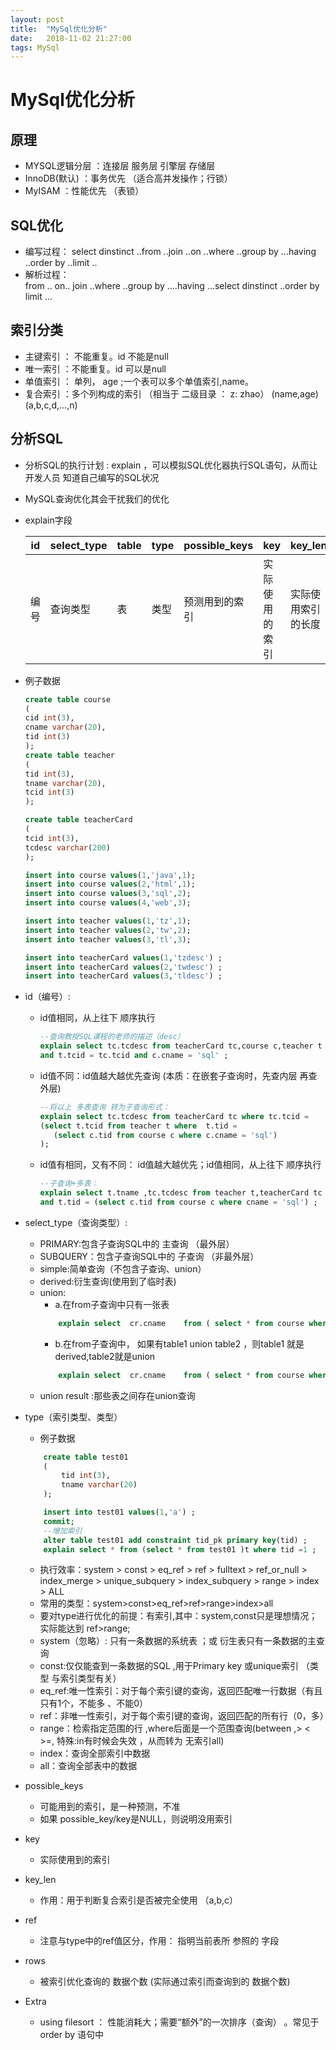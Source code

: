 ```yaml
---
layout: post
title:  "MySql优化分析"
date:   2018-11-02 21:27:00
tags: MySql
---
```


# MySql优化分析
## 原理
-  MYSQL逻辑分层 ：连接层 服务层 引擎层 存储层
-  InnoDB(默认) ：事务优先 （适合高并发操作；行锁）
- MyISAM ：性能优先  （表锁）
## SQL优化
- 编写过程：
			select dinstinct  ..from  ..join ..on ..where ..group by ...having ..order by ..limit ..
- 解析过程：			
			from .. on.. join ..where ..group by ....having ...select dinstinct ..order by limit ...
## 索引分类
- 主键索引  ：  不能重复。id    不能是null
- 唯一索引  ：不能重复。id    可以是null
- 单值索引  ： 单列， age ;一个表可以多个单值索引,name。
- 复合索引  ：多个列构成的索引 （相当于 二级目录 ：  z: zhao）  (name,age)   (a,b,c,d,...,n)
## 分析SQL
- 分析SQL的执行计划  : explain   ，可以模拟SQL优化器执行SQL语句，从而让开发人员 知道自己编写的SQL状况
- MySQL查询优化其会干扰我们的优化
- explain字段

    | id | select_type | table | type | possible_keys | key | key_len | ref | rows | Extra |
    | ------ | ------ | ------ | ------ | ------ | ------ | ------ | ------ | ------ | ------ |
    | 编号 | 查询类型 | 表 | 类型 | 预测用到的索引 | 实际使用的索引 | 实际使用索引的长度 | 表之间的引用 | 通过索引查询到的数据量 | 额外的信息 |
- 例子数据
    ```sql
    create table course
    (
    cid int(3),
    cname varchar(20),
    tid int(3)
    );
    create table teacher
    (
    tid int(3),
    tname varchar(20),
    tcid int(3)
    );

    create table teacherCard
    (
    tcid int(3),
    tcdesc varchar(200)
    );

    insert into course values(1,'java',1);
    insert into course values(2,'html',1);
    insert into course values(3,'sql',2);
    insert into course values(4,'web',3);

    insert into teacher values(1,'tz',1);
    insert into teacher values(2,'tw',2);
    insert into teacher values(3,'tl',3);

    insert into teacherCard values(1,'tzdesc') ;
    insert into teacherCard values(2,'twdesc') ;
    insert into teacherCard values(3,'tldesc') ;
    ```


- id（编号）:

    - id值相同，从上往下 顺序执行
        
        ```sql
        --查询教授SQL课程的老师的描述（desc）
        explain select tc.tcdesc from teacherCard tc,course c,teacher t where c.tid = t.tid
        and t.tcid = tc.tcid and c.cname = 'sql' ;
        ```

    - id值不同：id值越大越优先查询 (本质：在嵌套子查询时，先查内层 再查外层)

         ```sql
        --将以上 多表查询 转为子查询形式：
        explain select tc.tcdesc from teacherCard tc where tc.tcid = 
        (select t.tcid from teacher t where  t.tid =  
            (select c.tid from course c where c.cname = 'sql')
        );
        ```

    - id值有相同，又有不同： id值越大越优先；id值相同，从上往下 顺序执行

         ```sql
        --子查询+多表：
        explain select t.tname ,tc.tcdesc from teacher t,teacherCard tc where t.tcid= tc.tcid
        and t.tid = (select c.tid from course c where cname = 'sql') ;
        ```

- select_type（查询类型）:

    - PRIMARY:包含子查询SQL中的 主查询 （最外层）
    - SUBQUERY：包含子查询SQL中的 子查询 （非最外层）
    - simple:简单查询（不包含子查询、union）
    - derived:衍生查询(使用到了临时表)
    - union:
        - a.在from子查询中只有一张表      
        ```sql
            explain select  cr.cname 	from ( select * from course where tid in (1,2) ) cr ;
        ```
        - b.在from子查询中， 如果有table1 union table2 ，则table1 就是derived,table2就是union
        ```sql
            explain select  cr.cname 	from ( select * from course where tid = 1  union select * from course where tid = 2 ) cr ;
        ```
    - union result :那些表之间存在union查询

- type（索引类型、类型）

    - 例子数据
    ```sql
        create table test01
        (
            tid int(3),
            tname varchar(20)
        );

        insert into test01 values(1,'a') ;
        commit;
        --增加索引
        alter table test01 add constraint tid_pk primary key(tid) ;
        explain select * from (select * from test01 )t where tid =1 ;
    ```
    - 执行效率：system > const > eq_ref > ref > fulltext > ref_or_null > index_merge > unique_subquery > index_subquery > range > index > ALL
    - 常用的类型：system>const>eq_ref>ref>range>index>all
    - 要对type进行优化的前提：有索引,其中：system,const只是理想情况；实际能达到 ref>range;
    - system（忽略）: 只有一条数据的系统表 ；或 衍生表只有一条数据的主查询
    - const:仅仅能查到一条数据的SQL ,用于Primary key 或unique索引  （类型 与索引类型有关）
    - eq_ref:唯一性索引：对于每个索引键的查询，返回匹配唯一行数据（有且只有1个，不能多 、不能0）
    - ref：非唯一性索引，对于每个索引键的查询，返回匹配的所有行（0，多）
    - range：检索指定范围的行 ,where后面是一个范围查询(between   ,> < >=,     特殊:in有时候会失效 ，从而转为 无索引all)
    - index：查询全部索引中数据
    - all：查询全部表中的数据 

- possible_keys

    - 可能用到的索引，是一种预测，不准
    - 如果 possible_key/key是NULL，则说明没用索引

- key

    - 实际使用到的索引

- key_len

    - 作用：用于判断复合索引是否被完全使用  （a,b,c）
-  ref

    - 注意与type中的ref值区分，作用： 指明当前表所 参照的 字段

- rows

    - 被索引优化查询的 数据个数 (实际通过索引而查询到的 数据个数)
- Extra

    - using filesort ： 性能消耗大；需要“额外”的一次排序（查询）  。常见于 order by 语句中

